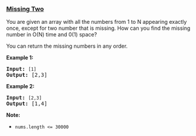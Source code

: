 ### [Missing Two](https://leetcode.com/problems/missing-two-lcci)

<p>You are given an array with all the numbers from 1 to N appearing exactly once, except for two number that is missing. How can you find the missing number in O(N) time and 0(1) space?</p>

<p>You can return the missing numbers in any order.</p>

<p><strong>Example 1:</strong></p>

<pre>
<strong>Input:</strong> <code>[1]</code>
<strong>Output: </strong>[2,3]</pre>

<p><strong>Example 2:</strong></p>

<pre>
<strong>Input:</strong> <code>[2,3]</code>
<strong>Output: </strong>[1,4]</pre>

<p><strong>Note: </strong></p>

<ul>
	<li><code>nums.length &lt;=&nbsp;30000</code></li>
</ul>
